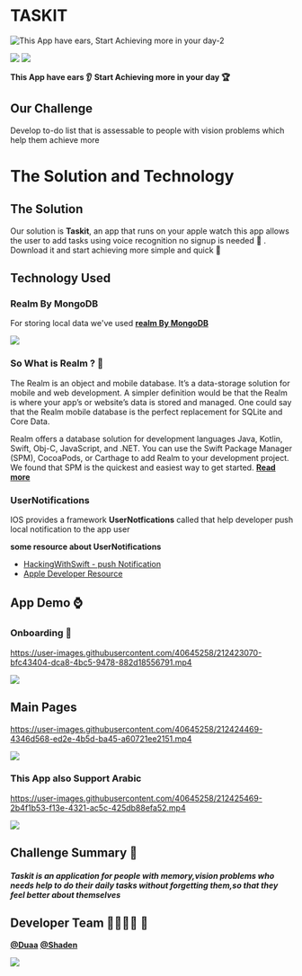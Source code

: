 
# TASKIT
![This App have ears, Start Achieving more in your day-2](https://user-images.githubusercontent.com/116809090/212428022-71267efe-9d16-4b94-b588-4fbfd19c47bf.png)

![](https://img.shields.io/badge/-Swiftui-red)
![](https://img.shields.io/badge/-WatchOS-black)

**This App have ears 👂**
**Start Achieving more in your day 🏆**
## Our Challenge 
Develop  to-do list that is assessable to people with vision problems which help them achieve more 

# The Solution and Technology
## The Solution
 Our solution is **Taskit**, an app that runs on your apple watch
this app allows the user to add tasks using voice recognition
no signup is needed 🥳 . Download it and start achieving more
simple and quick 👏

## Technology Used
### Realm By MongoDB
  
For storing local data we've used   [**realm By MongoDB**](https://realm.io"realm  "Heading link")

![](https://user-images.githubusercontent.com/40645258/212418385-10f9198d-00df-45a2-ae30-35a9cf0f1a80.png)

### So What is Realm ? 🤔
The Realm is an object and mobile database. It’s a data-storage solution for mobile and web development. A simpler definition would be that the Realm is where your app’s or website’s data is stored and managed. One could say that the Realm mobile database is the perfect replacement for SQLite and Core Data.

Realm offers a database solution for development languages Java, Kotlin, Swift, Obj-C, JavaScript, and .NET. You can use the Swift Package Manager (SPM), CocoaPods, or Carthage to add Realm to your development project. We found that SPM is the quickest and easiest way to get started.
[**Read more**](https://medium.com/excellentweb/an-introduction-to-realm-database-2881f0f8c231)

### UserNotifications
IOS provides a framework **UserNotfications** called that help developer push local notification to the app user


**some resource about UserNotifications**
- [HackingWithSwift - push Notification ](https://www.hackingwithswift.com/books/ios-swiftui/scheduling-local-notifications)
- [Apple Developer Resource](https://developer.apple.com/documentation/usernotifications/scheduling_a_notification_locally_from_your_app) 
## App Demo ⌚️
### Onboarding 🛬

https://user-images.githubusercontent.com/40645258/212423070-bfc43404-dca8-4bc5-9478-882d18556791.mp4

![](https://user-images.githubusercontent.com/40645258/212423874-10051bd8-5c57-421f-a053-f5e315f69277.png)

## Main Pages
https://user-images.githubusercontent.com/40645258/212424469-4346d568-ed2e-4b5d-ba45-a60721ee2151.mp4

![](https://user-images.githubusercontent.com/40645258/212424543-0e268f91-63dd-4a34-ae29-c459e4e514fb.png)

### This App also Support Arabic
https://user-images.githubusercontent.com/40645258/212425469-2b4f1b53-f13e-4321-ac5c-425db88efa52.mp4


![](https://user-images.githubusercontent.com/40645258/212425169-c5063039-49b5-48f7-b03e-8fe5fc98ab04.png)


## Challenge Summary 📝
##### Taskit is an application for people with memory,vision problems who needs help to do their daily tasks without forgetting them,so that they feel better about themselves


## Developer Team 👩‍💻👩‍💻 🍎
[**@Duaa**](https://github.com/duaal)
[**@Shaden**](https://github.com/Shaden03)

![](https://user-images.githubusercontent.com/40645258/212426669-4d1335e8-4a91-4f2b-b349-c13dbb073afd.gif)


